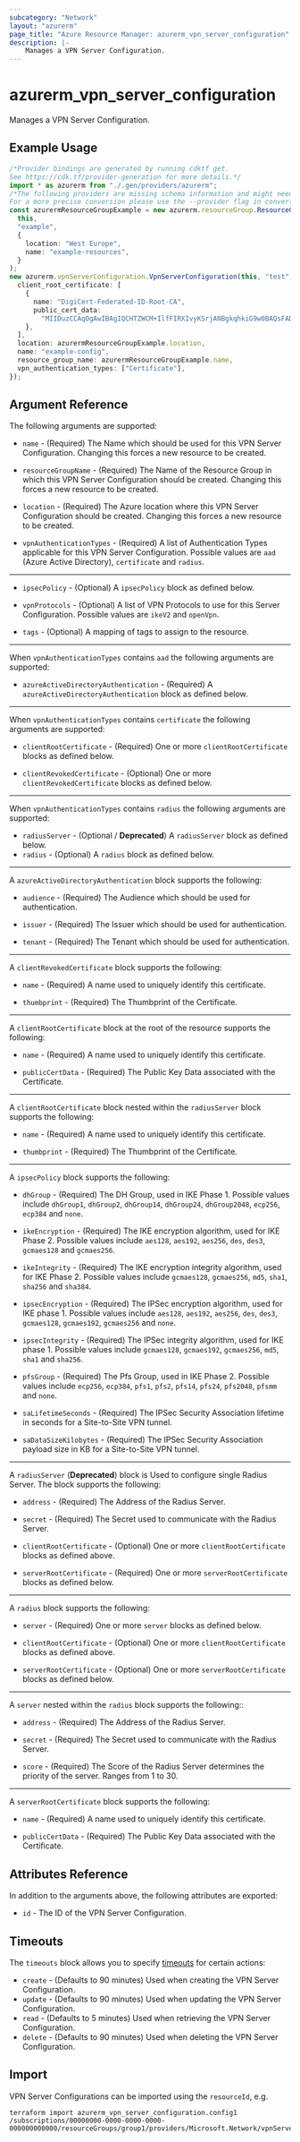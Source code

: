 ```yaml
---
subcategory: "Network"
layout: "azurerm"
page_title: "Azure Resource Manager: azurerm_vpn_server_configuration"
description: |-
    Manages a VPN Server Configuration.
---
```


# azurerm\_vpn\_server\_configuration

Manages a VPN Server Configuration.

## Example Usage

```typescript
/*Provider bindings are generated by running cdktf get.
See https://cdk.tf/provider-generation for more details.*/
import * as azurerm from "./.gen/providers/azurerm";
/*The following providers are missing schema information and might need manual adjustments to synthesize correctly: azurerm.
For a more precise conversion please use the --provider flag in convert.*/
const azurermResourceGroupExample = new azurerm.resourceGroup.ResourceGroup(
  this,
  "example",
  {
    location: "West Europe",
    name: "example-resources",
  }
);
new azurerm.vpnServerConfiguration.VpnServerConfiguration(this, "test", {
  client_root_certificate: [
    {
      name: "DigiCert-Federated-ID-Root-CA",
      public_cert_data:
        "MIIDuzCCAqOgAwIBAgIQCHTZWCM+IlfFIRXIvyKSrjANBgkqhkiG9w0BAQsFADBn\nMQswCQYDVQQGEwJVUzEVMBMGA1UEChMMRGlnaUNlcnQgSW5jMRkwFwYDVQQLExB3\nd3cuZGlnaWNlcnQuY29tMSYwJAYDVQQDEx1EaWdpQ2VydCBGZWRlcmF0ZWQgSUQg\nUm9vdCBDQTAeFw0xMzAxMTUxMjAwMDBaFw0zMzAxMTUxMjAwMDBaMGcxCzAJBgNV\nBAYTAlVTMRUwEwYDVQQKEwxEaWdpQ2VydCBJbmMxGTAXBgNVBAsTEHd3dy5kaWdp\nY2VydC5jb20xJjAkBgNVBAMTHURpZ2lDZXJ0IEZlZGVyYXRlZCBJRCBSb290IENB\nMIIBIjANBgkqhkiG9w0BAQEFAAOCAQ8AMIIBCgKCAQEAvAEB4pcCqnNNOWE6Ur5j\nQPUH+1y1F9KdHTRSza6k5iDlXq1kGS1qAkuKtw9JsiNRrjltmFnzMZRBbX8Tlfl8\nzAhBmb6dDduDGED01kBsTkgywYPxXVTKec0WxYEEF0oMn4wSYNl0lt2eJAKHXjNf\nGTwiibdP8CUR2ghSM2sUTI8Nt1Omfc4SMHhGhYD64uJMbX98THQ/4LMGuYegou+d\nGTiahfHtjn7AboSEknwAMJHCh5RlYZZ6B1O4QbKJ+34Q0eKgnI3X6Vc9u0zf6DH8\nDk+4zQDYRRTqTnVO3VT8jzqDlCRuNtq6YvryOWN74/dq8LQhUnXHvFyrsdMaE1X2\nDwIDAQABo2MwYTAPBgNVHRMBAf8EBTADAQH/MA4GA1UdDwEB/wQEAwIBhjAdBgNV\nHQ4EFgQUGRdkFnbGt1EWjKwbUne+5OaZvRYwHwYDVR0jBBgwFoAUGRdkFnbGt1EW\njKwbUne+5OaZvRYwDQYJKoZIhvcNAQELBQADggEBAHcqsHkrjpESqfuVTRiptJfP\n9JbdtWqRTmOf6uJi2c8YVqI6XlKXsD8C1dUUaaHKLUJzvKiazibVuBwMIT84AyqR\nQELn3e0BtgEymEygMU569b01ZPxoFSnNXc7qDZBDef8WfqAV/sxkTi8L9BkmFYfL\nuGLOhRJOFprPdoDIUBB+tmCl3oDcBy3vnUeOEioz8zAkprcb3GHwHAK+vHmmfgcn\nWsfMLH4JCLa/tRYL+Rw/N3ybCkDp00s0WUZ+AoDywSl0Q/ZEnNY0MsFiw6LyIdbq\nM/s/1JRtO3bDSzD9TazRVzn2oBqzSa8VgIo5C1nOnoAKJTlsClJKvIhnRlaLQqk=\n",
    },
  ],
  location: azurermResourceGroupExample.location,
  name: "example-config",
  resource_group_name: azurermResourceGroupExample.name,
  vpn_authentication_types: ["Certificate"],
});

```

## Argument Reference

The following arguments are supported:

*   `name` - (Required) The Name which should be used for this VPN Server Configuration. Changing this forces a new resource to be created.

*   `resourceGroupName` - (Required) The Name of the Resource Group in which this VPN Server Configuration should be created. Changing this forces a new resource to be created.

*   `location` - (Required) The Azure location where this VPN Server Configuration should be created. Changing this forces a new resource to be created.

*   `vpnAuthenticationTypes` - (Required) A list of Authentication Types applicable for this VPN Server Configuration. Possible values are `aad` (Azure Active Directory), `certificate` and `radius`.

***

*   `ipsecPolicy` - (Optional) A `ipsecPolicy` block as defined below.

*   `vpnProtocols` - (Optional) A list of VPN Protocols to use for this Server Configuration. Possible values are `ikeV2` and `openVpn`.

*   `tags` - (Optional) A mapping of tags to assign to the resource.

***

When `vpnAuthenticationTypes` contains `aad` the following arguments are supported:

* `azureActiveDirectoryAuthentication` - (Required) A `azureActiveDirectoryAuthentication` block as defined below.

***

When `vpnAuthenticationTypes` contains `certificate` the following arguments are supported:

*   `clientRootCertificate` - (Required) One or more `clientRootCertificate` blocks as defined below.

*   `clientRevokedCertificate` - (Optional) One or more `clientRevokedCertificate` blocks as defined below.

***

When `vpnAuthenticationTypes` contains `radius` the following arguments are supported:

* `radiusServer` - (Optional / **Deprecated**) A `radiusServer` block as defined below.
* `radius` - (Optional) A `radius` block as defined below.

***

A `azureActiveDirectoryAuthentication` block supports the following:

*   `audience` - (Required) The Audience which should be used for authentication.

*   `issuer` - (Required) The Issuer which should be used for authentication.

*   `tenant` - (Required) The Tenant which should be used for authentication.

***

A `clientRevokedCertificate` block supports the following:

*   `name` - (Required) A name used to uniquely identify this certificate.

*   `thumbprint` - (Required) The Thumbprint of the Certificate.

***

A `clientRootCertificate` block at the root of the resource supports the following:

*   `name` - (Required) A name used to uniquely identify this certificate.

*   `publicCertData` - (Required) The Public Key Data associated with the Certificate.

***

A `clientRootCertificate` block nested within the `radiusServer` block supports the following:

*   `name` - (Required) A name used to uniquely identify this certificate.

*   `thumbprint` - (Required) The Thumbprint of the Certificate.

***

A `ipsecPolicy` block supports the following:

*   `dhGroup` - (Required) The DH Group, used in IKE Phase 1. Possible values include `dhGroup1`, `dhGroup2`, `dhGroup14`, `dhGroup24`, `dhGroup2048`, `ecp256`, `ecp384` and `none`.

*   `ikeEncryption` - (Required) The IKE encryption algorithm, used for IKE Phase 2. Possible values include `aes128`, `aes192`, `aes256`, `des`, `des3`, `gcmaes128` and `gcmaes256`.

*   `ikeIntegrity` - (Required) The IKE encryption integrity algorithm, used for IKE Phase 2. Possible values include `gcmaes128`, `gcmaes256`, `md5`, `sha1`, `sha256` and `sha384`.

*   `ipsecEncryption` - (Required) The IPSec encryption algorithm, used for IKE phase 1. Possible values include `aes128`, `aes192`, `aes256`, `des`, `des3`, `gcmaes128`, `gcmaes192`, `gcmaes256` and `none`.

*   `ipsecIntegrity` - (Required) The IPSec integrity algorithm, used for IKE phase 1. Possible values include `gcmaes128`, `gcmaes192`, `gcmaes256`, `md5`, `sha1` and `sha256`.

*   `pfsGroup` - (Required) The Pfs Group, used in IKE Phase 2. Possible values include `ecp256`, `ecp384`, `pfs1`, `pfs2`, `pfs14`, `pfs24`, `pfs2048`, `pfsmm` and `none`.

*   `saLifetimeSeconds` - (Required) The IPSec Security Association lifetime in seconds for a Site-to-Site VPN tunnel.

*   `saDataSizeKilobytes` - (Required) The IPSec Security Association payload size in KB for a Site-to-Site VPN tunnel.

***

A `radiusServer` (**Deprecated**) block is Used to configure single Radius Server. The block supports the following:

*   `address` - (Required) The Address of the Radius Server.

*   `secret` - (Required) The Secret used to communicate with the Radius Server.

*   `clientRootCertificate` - (Optional) One or more `clientRootCertificate` blocks as defined above.

*   `serverRootCertificate` - (Required) One or more `serverRootCertificate` blocks as defined below.

***

A `radius` block supports the following:

*   `server` - (Required) One or more `server` blocks as defined below.

*   `clientRootCertificate` - (Optional) One or more `clientRootCertificate` blocks as defined above.

*   `serverRootCertificate` - (Optional) One or more `serverRootCertificate` blocks as defined below.

***

A `server` nested within the `radius` block supports the following::

*   `address` - (Required) The Address of the Radius Server.

*   `secret` - (Required) The Secret used to communicate with the Radius Server.

*   `score` - (Required) The Score of the Radius Server determines the priority of the server. Ranges from 1 to 30.

***

A `serverRootCertificate` block supports the following:

*   `name` - (Required) A name used to uniquely identify this certificate.

*   `publicCertData` - (Required) The Public Key Data associated with the Certificate.

## Attributes Reference

In addition to the arguments above, the following attributes are exported:

* `id` - The ID of the VPN Server Configuration.

## Timeouts

The `timeouts` block allows you to specify [timeouts](https://www.terraform.io/language/resources/syntax#operation-timeouts) for certain actions:

* `create` - (Defaults to 90 minutes) Used when creating the VPN Server Configuration.
* `update` - (Defaults to 90 minutes) Used when updating the VPN Server Configuration.
* `read` - (Defaults to 5 minutes) Used when retrieving the VPN Server Configuration.
* `delete` - (Defaults to 90 minutes) Used when deleting the VPN Server Configuration.

## Import

VPN Server Configurations can be imported using the `resourceId`, e.g.

```shell
terraform import azurerm_vpn_server_configuration.config1 /subscriptions/00000000-0000-0000-0000-000000000000/resourceGroups/group1/providers/Microsoft.Network/vpnServerConfigurations/config1
```
